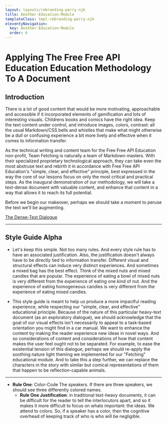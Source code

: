 ```yaml
---
layout: layouts/rebranding-perry.njk
title: Another-Education-Module
templateClass: tmpl-rebranding-perry.njk
eleventyNavigation:
  key: Another-Education-Module
  order: 6
---
```


# Applying The Free Free API Education Education Methodology To A Document

## Introduction

There is a lot of good content that would be more motivating, approachable and accessible if it incorporated elements of gamification and lots of interesting visuals. Childrens books and comics have the right idea. Keep the text content under control, and introduce images, colors, contrast: all the usual Markdown/CSS bells and whistles that make what might otherwise be a dull or confusing experience a bit more lively and effective when it comes to information transfer.

As the technical writing and content team for the Free Free API Education non-profit, Team Fetching is naturally a team of Markdown masters. With their specialized proprietary technological approach, they can take even the most abstruse text and rebirth it in accordance with Free Free API Education's "simple, clear, and effective" principle, best expressed in the way the core of our lessons focus on only the most critical and practical steps. As the inaugural demonstration of our methodology, we will take a text-dense document with valuable content, and enhance that content in a way that allows it to reach its full potential.

Before we begin our makeover, perhaps we should take a moment to peruse the text we'll be augmenting.

[The Dense-Text Dialogue](https://rintintin.colorado.edu/~vancecd/phil201/Perry.pdf)

----

## Style Guide Alpha

 - Let's keep this simple. Not too many rules. And every style rule has to have an associated justification. Also, the justification doesn't always have to be directly tied to information transfer. Different visual and structural effects can induce very distinct experiences. And sometimes a mixed bag has the best effect. Think of the mixed nuts and mixed candies that are popular. The experience of eating a bowl of mixed nuts is very different from the experience of eating one kind of nut. And the experience of eating homogeneous candies is very different from the experience of eating mixed candies.
 
 - This style guide is meant to help us produce a more impactful reading experience, while respecting our "simple, clear, and effective" educational principle. Because of the nature of this particular heavy-text document (as an exploratory dialogue), we should acknowledge that the goal of our visual effects isn't necessarily to appeal to a task-based orientation you might find in a car manual. We want to enhance the content by making the reader experience new ideas in novel ways. And so considerations of content and considerations of how that content makes the user feel ought not to be separated. For example, to ease the existential tension of this dialogue, perhaps we should re-apply the soothing nature light theming we implemented for our "Fetching" educational module. And to take this a step further, we can replace the characters in the story with similar but comical representations of them that happen to be reflection-capable animals.  

----

 - **Rule One**: Color-Code The speakers. If there are three speakers, we should see three differently colored names.
    - **Rule One Justification**: in traditional text-heavy documents, it can be difficult for the reader to tell the interlocutors apart, and so it makes it more difficult to focus on whats important: the ideas. We attend to colors. So, if a speaker has a color, then the cognitive overhead of keeping track of who is who will be negligible.

     

